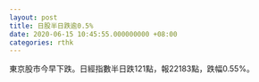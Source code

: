 ```yaml
---
layout: post
title: 日股半日跌逾0.5%
date: 2020-06-15 10:45:55.000000000 +08:00
categories: rthk
---
```


東京股市今早下跌。日經指數半日跌121點，報22183點，跌幅0.55%。
